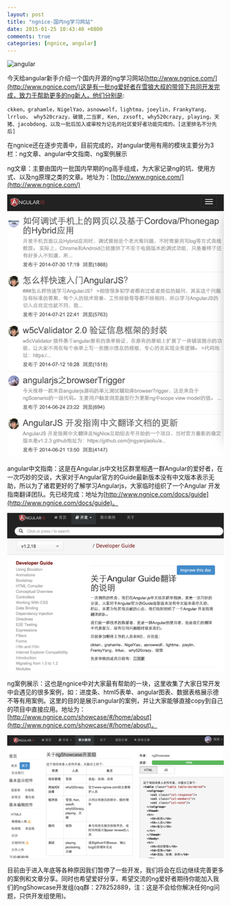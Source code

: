 ```yaml
---
layout: post
title: "ngnice-国内ng学习网站"
date: 2015-01-25 10:43:40 +0800
comments: true
categories: [ngnice, angular]
---
```


![angular](http://images.cnblogs.com/cnblogs_com/whitewolf/AngularJS-large.png)

今天给angular新手介绍一个国内开源的ng学习网站[http://www.ngnice.com/](http://www.ngnice.com/)这是有一批ng爱好者在雪狼大叔的带领下共同开发完成，致力于帮助更多的ng新人，他们分别是:

	ckken，grahamle，NigelYao，asnowwolf，lightma，joeylin，FrankyYang，lrrluo， why520crazy，破狼,二当家, Ken, zxsoft, why520crazy, playing，天猪、jacobdong、以及一批后加入或审校为记名的社区爱好者功能完成的。[这里排名不分先后]

在ngnice还在逐步完善中，目前完成的，对angular使用有用的模块主要分为3栏：ng文章、angular中文指南、ng案例展示

ng文章：主要由国内一批国内早期的ng高手组成，为大家记录ng的坑、使用方式、以及ng原理之类的文章。地址为：[http://www.ngnice.com/](http://www.ngnice.com/)

![ng文章](images/blog_img/ng-文章.png)

angular中文指南：这是在Angular.js中文社区群里相遇一群Angular的爱好者，在一次巧妙的交谈，大家对于Angular官方的Guide最新版本没有中文版本表示无助，所以为了诸君更好的了解学习Angularjs，大家临时组织了一个Angular 开发指南翻译团队。先已经完成：地址为[http://www.ngnice.com/docs/guide](http://www.ngnice.com/docs/guide)。

![ng文章](images/blog_img/ng-指南.png)

ng案例展示：这也是ngnice中对大家最有帮助的一块，这里收集了大家日常开发中会遇见的很多案例，如：进度条、html5表单、angular图表、数据表格展示德不等有用案例。这里的目的是展示angular的案例，并让大家能够直接copy到自己的项目中直接应用。地址为：[http://www.ngnice.com/showcase/#/home/about](http://www.ngnice.com/showcase/#/home/about)。

![ng文章](images/blog_img/ng-showcase.png)

目前由于进入年底等各种原因我们暂停了一些开发，我们将会在后边继续完善更多的案例和文章分享。同时也希望爱好分享，希望交流的ng爱好者期待你能加入我们的ngShowcase开发组(qq群：278252889，注：这是不会给你解决任何ng问题，只供开发组使用)。
